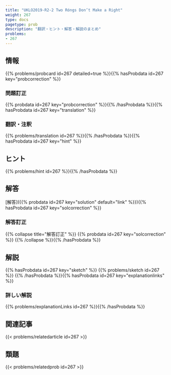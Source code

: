 ```yaml
---
title: "UKLO2019-R2-2 Two Róngs Don’t Make a Right"
weight: 267
type: docs
pagetype: prob
description: "翻訳・ヒント・解答・解説のまとめ"
problems: 
- 267
---
```


## 情報

{{% problems/probcard id=267 detailed=true %}}{{% hasProbdata id=267 key="probcorrection" %}}

### 問題訂正

{{% probdata id=267 key="probcorrection" %}}{{% /hasProbdata %}}{{% hasProbdata id=267 key="translation" %}}

### 翻訳・注釈

{{% problems/translation id=267 %}}{{% /hasProbdata %}}{{% hasProbdata id=267 key="hint" %}}

## ヒント

{{% problems/hint id=267 %}}{{% /hasProbdata %}}

## 解答

[解答]({{% probdata id=267 key="solution" default="link" %}}){{% hasProbdata id=267 key="solcorrection" %}}

### 解答訂正

{{% collapse title="解答訂正" %}}
{{% probdata id=267 key="solcorrection" %}}
{{% /collapse %}}{{% /hasProbdata %}}

## 解説

{{% hasProbdata id=267 key="sketch" %}}
{{% problems/sketch id=267 %}}
{{% /hasProbdata %}}{{% hasProbdata id=267 key="explanationlinks" %}}

### 詳しい解説

{{% problems/explanationLinks id=267 %}}{{% /hasProbdata %}}

## 関連記事

{{< problems/relatedarticle id=267 >}}

## 類題

{{< problems/relatedprob id=267 >}}
